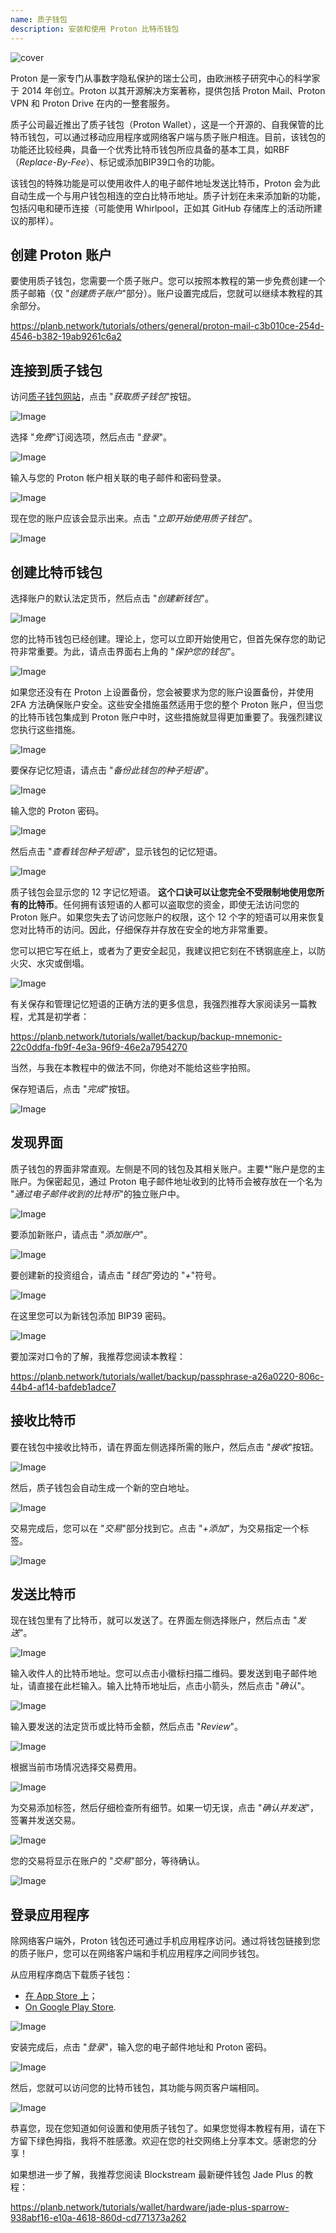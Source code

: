 ```yaml
---
name: 质子钱包
description: 安装和使用 Proton 比特币钱包
---
```

![cover](assets/cover.webp)

Proton 是一家专门从事数字隐私保护的瑞士公司，由欧洲核子研究中心的科学家于 2014 年创立。Proton 以其开源解决方案著称，提供包括 Proton Mail、Proton VPN 和 Proton Drive 在内的一整套服务。

质子公司最近推出了质子钱包（Proton Wallet），这是一个开源的、自我保管的比特币钱包，可以通过移动应用程序或网络客户端与质子账户相连。目前，该钱包的功能还比较经典，具备一个优秀比特币钱包所应具备的基本工具，如RBF（*Replace-By-Fee*）、标记或添加BIP39口令的功能。

该钱包的特殊功能是可以使用收件人的电子邮件地址发送比特币，Proton 会为此自动生成一个与用户钱包相连的空白比特币地址。质子计划在未来添加新的功能，包括闪电和硬币连接（可能使用 Whirlpool，正如其 GitHub 存储库上的活动所建议的那样）。

## 创建 Proton 账户

要使用质子钱包，您需要一个质子账户。您可以按照本教程的第一步免费创建一个质子邮箱（仅 "*创建质子账户*"部分）。账户设置完成后，您就可以继续本教程的其余部分。

https://planb.network/tutorials/others/general/proton-mail-c3b010ce-254d-4546-b382-19ab9261c6a2

## 连接到质子钱包

访问[质子钱包网站](https://proton.me/wallet)，点击 "*获取质子钱包*"按钮。

![Image](assets/fr/01.webp)

选择 "*免费*"订阅选项，然后点击 "*登录*"。

![Image](assets/fr/02.webp)

输入与您的 Proton 帐户相关联的电子邮件和密码登录。

![Image](assets/fr/03.webp)

现在您的账户应该会显示出来。点击 "*立即开始使用质子钱包*"。

![Image](assets/fr/04.webp)

## 创建比特币钱包

选择账户的默认法定货币，然后点击 "*创建新钱包*"。

![Image](assets/fr/05.webp)

您的比特币钱包已经创建。理论上，您可以立即开始使用它，但首先保存您的助记符非常重要。为此，请点击界面右上角的 "*保护您的钱包*"。

![Image](assets/fr/06.webp)

如果您还没有在 Proton 上设置备份，您会被要求为您的账户设置备份，并使用 2FA 方法确保账户安全。这些安全措施虽然适用于您的整个 Proton 账户，但当您的比特币钱包集成到 Proton 账户中时，这些措施就显得更加重要了。我强烈建议您执行这些措施。

![Image](assets/fr/07.webp)

要保存记忆短语，请点击 "*备份此钱包的种子短语*"。

![Image](assets/fr/08.webp)

输入您的 Proton 密码。

![Image](assets/fr/09.webp)

然后点击 "*查看钱包种子短语*"，显示钱包的记忆短语。

![Image](assets/fr/10.webp)

质子钱包会显示您的 12 字记忆短语。 **这个口诀可以让您完全不受限制地使用您所有的比特币**。任何拥有该短语的人都可以盗取您的资金，即使无法访问您的 Proton 账户。如果您失去了访问您账户的权限，这个 12 个字的短语可以用来恢复您对比特币的访问。因此，仔细保存并存放在安全的地方非常重要。

您可以把它写在纸上，或者为了更安全起见，我建议把它刻在不锈钢底座上，以防火灾、水灾或倒塌。

![Image](assets/fr/11.webp)

有关保存和管理记忆短语的正确方法的更多信息，我强烈推荐大家阅读另一篇教程，尤其是初学者：

https://planb.network/tutorials/wallet/backup/backup-mnemonic-22c0ddfa-fb9f-4e3a-96f9-46e2a7954270

当然，与我在本教程中的做法不同，你绝对不能给这些字拍照。

保存短语后，点击 "*完成*"按钮。

![Image](assets/fr/12.webp)

## 发现界面

质子钱包的界面非常直观。左侧是不同的钱包及其相关账户。主要*"账户是您的主账户。为保密起见，通过 Proton 电子邮件地址收到的比特币会被存放在一个名为 "*通过电子邮件收到的比特币*"的独立账户中。

![Image](assets/fr/13.webp)

要添加新账户，请点击 "*添加账户*"。

![Image](assets/fr/14.webp)

要创建新的投资组合，请点击 "*钱包*"旁边的 "*+*"符号。

![Image](assets/fr/15.webp)

在这里您可以为新钱包添加 BIP39 密码。

![Image](assets/fr/16.webp)

要加深对口令的了解，我推荐您阅读本教程：

https://planb.network/tutorials/wallet/backup/passphrase-a26a0220-806c-44b4-af14-bafdeb1adce7

## 接收比特币

要在钱包中接收比特币，请在界面左侧选择所需的账户，然后点击 "*接收*"按钮。

![Image](assets/fr/17.webp)

然后，质子钱包会自动生成一个新的空白地址。

![Image](assets/fr/18.webp)

交易完成后，您可以在 "*交易*"部分找到它。点击 "*+添加*"，为交易指定一个标签。

![Image](assets/fr/19.webp)

## 发送比特币

现在钱包里有了比特币，就可以发送了。在界面左侧选择账户，然后点击 "*发送*"。

![Image](assets/fr/20.webp)

输入收件人的比特币地址。您可以点击小徽标扫描二维码。要发送到电子邮件地址，请直接在此栏输入。输入比特币地址后，点击小箭头，然后点击 "*确认*"。

![Image](assets/fr/21.webp)

输入要发送的法定货币或比特币金额，然后点击 "*Review*"。

![Image](assets/fr/22.webp)

根据当前市场情况选择交易费用。

![Image](assets/fr/23.webp)

为交易添加标签，然后仔细检查所有细节。如果一切无误，点击 "*确认并发送*"，签署并发送交易。

![Image](assets/fr/24.webp)

您的交易将显示在账户的 "*交易*"部分，等待确认。

![Image](assets/fr/25.webp)

## 登录应用程序

除网络客户端外，Proton 钱包还可通过手机应用程序访问。通过将钱包链接到您的质子账户，您可以在网络客户端和手机应用程序之间同步钱包。

从应用程序商店下载质子钱包：


- [在 App Store 上](https://apps.apple.com/us/app/proton-wallet-secure-btc/id6479609548)；
- [On Google Play Store](https://play.google.com/store/apps/details?id=me.proton.wallet.android).

![Image](assets/fr/26.webp)

安装完成后，点击 "*登录*"，输入您的电子邮件地址和 Proton 密码。

![Image](assets/fr/27.webp)

然后，您就可以访问您的比特币钱包，其功能与网页客户端相同。

![Image](assets/fr/28.webp)

恭喜您，现在您知道如何设置和使用质子钱包了。如果您觉得本教程有用，请在下方留下绿色拇指，我将不胜感激。欢迎在您的社交网络上分享本文。感谢您的分享！

如果想进一步了解，我推荐您阅读 Blockstream 最新硬件钱包 Jade Plus 的教程：

https://planb.network/tutorials/wallet/hardware/jade-plus-sparrow-938abf16-e10a-4618-860d-cd771373a262

